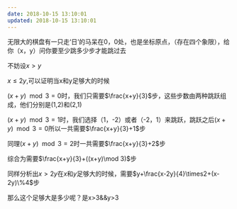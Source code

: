 ```yaml
---
date: 2018-10-15 13:10:01
updated: 2018-10-15 13:10:01
---
```




无限大的棋盘有一只走‘日’的马呆在0，0处，也是坐标原点，（存在四个象限），给你（x，y）问你要至少跳多少步才能跳过去



不妨设$x>y$

$x\le2y$,可以证明当x和y足够大的时候

$(x+y)\mod3=0$时，我们只需要$\frac{x+y}{3}$步，这些步数由两种跳跃组成，他们分别是(1,2)和(2,1)

$(x+y)\mod 3=1$时，我们选择（1，-2）或者（-2，1）来跳跃，跳跃之后$(x+y)\mod3=0$所以一共需要$\frac{x+y}{3}+1$步

同理$(x+y)\mod 3=2$时一共需要$\frac{x+y}{3}+2$步

综合为需要$\frac{x+y}{3}+((x+y)\mod 3)$步



同样分析出$x>2y$在$x$和$y$足够大的时候，需要$y+\frac{x-2y}{4}\times2+(x-2y)\%4$步

那么这个足够大是多少呢？是x>3&&y>3
